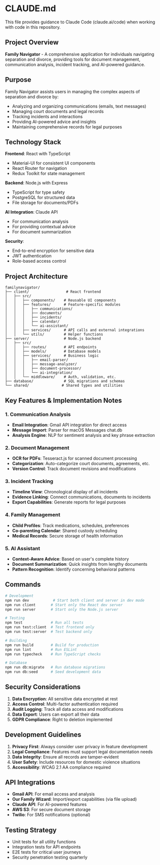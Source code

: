 # CLAUDE.md

This file provides guidance to Claude Code (claude.ai/code) when working with code in this repository.

## Project Overview

**Family Navigator** - A comprehensive application for individuals navigating separation and divorce, providing tools for document management, communication analysis, incident tracking, and AI-powered guidance.

## Purpose

Family Navigator assists users in managing the complex aspects of separation and divorce by:
- Analyzing and organizing communications (emails, text messages)
- Managing court documents and legal records
- Tracking incidents and interactions
- Providing AI-powered advice and insights
- Maintaining comprehensive records for legal purposes

## Technology Stack

**Frontend**: React with TypeScript
- Material-UI for consistent UI components
- React Router for navigation
- Redux Toolkit for state management

**Backend**: Node.js with Express
- TypeScript for type safety
- PostgreSQL for structured data
- File storage for documents/PDFs

**AI Integration**: Claude API
- For communication analysis
- For providing contextual advice
- For document summarization

**Security**: 
- End-to-end encryption for sensitive data
- JWT authentication
- Role-based access control

## Project Architecture

```
familynavigator/
├── client/                 # React frontend
│   ├── src/
│   │   ├── components/    # Reusable UI components
│   │   ├── features/      # Feature-specific modules
│   │   │   ├── communications/
│   │   │   ├── documents/
│   │   │   ├── incidents/
│   │   │   ├── calendar/
│   │   │   └── ai-assistant/
│   │   ├── services/      # API calls and external integrations
│   │   └── utils/         # Helper functions
├── server/                # Node.js backend
│   ├── src/
│   │   ├── routes/        # API endpoints
│   │   ├── models/        # Database models
│   │   ├── services/      # Business logic
│   │   │   ├── email-parser/
│   │   │   ├── message-analyzer/
│   │   │   ├── document-processor/
│   │   │   └── ai-integration/
│   │   └── middleware/    # Auth, validation, etc.
├── database/              # SQL migrations and schemas
└── shared/               # Shared types and utilities
```

## Key Features & Implementation Notes

### 1. Communication Analysis
- **Email Integration**: Gmail API integration for direct access
- **Message Import**: Parser for macOS Messages chat.db
- **Analysis Engine**: NLP for sentiment analysis and key phrase extraction

### 2. Document Management
- **OCR for PDFs**: Tesseract.js for scanned document processing
- **Categorization**: Auto-categorize court documents, agreements, etc.
- **Version Control**: Track document revisions and modifications

### 3. Incident Tracking
- **Timeline View**: Chronological display of all incidents
- **Evidence Linking**: Connect communications, documents to incidents
- **Export Capabilities**: Generate reports for legal purposes

### 4. Family Management
- **Child Profiles**: Track medications, schedules, preferences
- **Co-parenting Calendar**: Shared custody scheduling
- **Medical Records**: Secure storage of health information

### 5. AI Assistant
- **Context-Aware Advice**: Based on user's complete history
- **Document Summarization**: Quick insights from lengthy documents
- **Pattern Recognition**: Identify concerning behavioral patterns

## Commands

```bash
# Development
npm run dev           # Start both client and server in dev mode
npm run client       # Start only the React dev server
npm run server       # Start only the Node.js server

# Testing
npm test             # Run all tests
npm run test:client  # Test frontend only
npm run test:server  # Test backend only

# Building
npm run build        # Build for production
npm run lint         # Run ESLint
npm run typecheck    # Run TypeScript checks

# Database
npm run db:migrate   # Run database migrations
npm run db:seed      # Seed development data
```

## Security Considerations

1. **Data Encryption**: All sensitive data encrypted at rest
2. **Access Control**: Multi-factor authentication required
3. **Audit Logging**: Track all data access and modifications
4. **Data Export**: Users can export all their data
5. **GDPR Compliance**: Right to deletion implemented

## Development Guidelines

1. **Privacy First**: Always consider user privacy in feature development
2. **Legal Compliance**: Features must support legal documentation needs
3. **Data Integrity**: Ensure all records are tamper-evident
4. **User Safety**: Include resources for domestic violence situations
5. **Accessibility**: WCAG 2.1 AA compliance required

## API Integrations

- **Gmail API**: For email access and analysis
- **Our Family Wizard**: Import/export capabilities (via file upload)
- **Claude API**: For AI-powered features
- **AWS S3**: For secure document storage
- **Twilio**: For SMS notifications (optional)

## Testing Strategy

- Unit tests for all utility functions
- Integration tests for API endpoints
- E2E tests for critical user journeys
- Security penetration testing quarterly